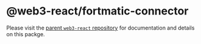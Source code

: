 # @web3-react/fortmatic-connector

Please visit the [parent `web3-react` repository](https://github.com/NoahZinsmeister/web3-react) for documentation and details on this packge.
